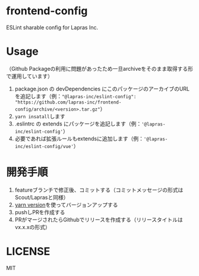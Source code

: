 # frontend-config
ESLint sharable config for Lapras Inc.

# Usage

（Github Packageの利用に問題があったため一旦archiveをそのまま取得する形で運用しています）

1. package.json の devDependencies にこのパッケージのアーカイブのURLを追記します（例：`"@lapras-inc/eslint-config": "https://github.com/lapras-inc/frontend-config/archive/<version>.tar.gz"`）
2. `yarn insatall`します
3. .eslintrc の extends にパッケージを追記します（例：`'@lapras-inc/eslint-config'`）
4. 必要であれば拡張ルールもextendsに追加します（例：`'@lapras-inc/eslint-config/vue'`）

# 開発手順

1. featureブランチで修正後、コミットする（コミットメッセージの形式はScout/Laprasと同様）
1. [yarn version](https://classic.yarnpkg.com/en/docs/cli/version)を使ってバージョンアップする
1. pushしPRを作成する
1. PRがマージされたらGithubでリリースを作成する（リリースタイトルはvx.x.xの形式）

# LICENSE
MIT 